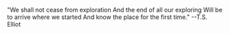 "We shall not cease from exploration 
And the end of all our exploring
Will be to arrive where we started
And know the place for the first time." --T.S. Elliot
